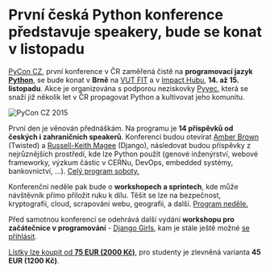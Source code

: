 # První česká Python konference představuje speakery, bude se konat v listopadu

[PyCon CZ](http://cz.pycon.org/), první konference v ČR zaměřená čistě na **programovací jazyk [Python](http://python.cz/)**, se bude konat v **Brně** na [VUT FIT](http://www.fit.vutbr.cz/) a v [Impact Hubu](http://www.hubbrno.cz/), **14. až 15. listopadu**. Akce je organizována s podporou neziskovky [Pyvec](http://pyvec.org/), která se snaží již několik let v ČR propagovat Python a kultivovat jeho komunitu.

![PyCon CZ 2015](https://raw.githubusercontent.com/pyvec/cz.pycon.org-2015/master/static/files/static/images/pycon-cz-logo.png)

První den je věnován přednáškám. Na programu je **14 příspěvků od českých i zahraničních speakerů**. Konferenci budou otevírat [Amber Brown](https://twitter.com/hawkieowl) (Twisted) a [Russell-Keith Magee](https://twitter.com/freakboy3742) (Django), následovat budou příspěvky z nejrůznějších prostředí, kde lze Python použít (genové inženýrství, webové frameworky, výzkum částic v CERNu, DevOps, embedded systémy, bankovnictví, ...). [Celý program soboty.](https://cz.pycon.org/2015/talks/)

Konferenční neděle pak bude o **workshopech a sprintech**, kde může návštěvník přímo přiložit ruku k dílu. Těšit se lze na bezpečnost, kryptografii, cloud, scrapování webu, geografii, a další. [Program neděle.](https://cz.pycon.org/2015/workshops/)

Před samotnou konferencí se odehrává další vydání **workshopu pro začátečnice v programování** - [Django Girls](http://djangogirls.org/brno/), kam je stále ještě možné [se přihlásit](https://djangogirls.org/brno/apply/).

[Lístky lze koupit od **75 EUR (2000 Kč)**](https://cz.pycon.org/2015/about/tickets.html), pro studenty je zlevněná varianta **45 EUR (1200 Kč)**.
